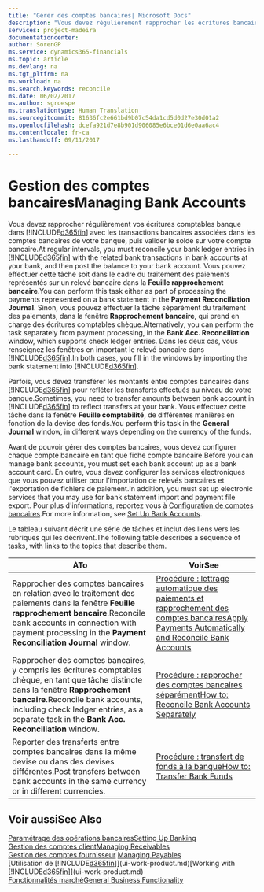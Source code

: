 ```yaml
---
title: "Gérer des comptes bancaires| Microsoft Docs"
description: "Vous devez régulièrement rapprocher les écritures bancaires dans Financials des transactions bancaires associées à vos comptes bancaires."
services: project-madeira
documentationcenter: 
author: SorenGP
ms.service: dynamics365-financials
ms.topic: article
ms.devlang: na
ms.tgt_pltfrm: na
ms.workload: na
ms.search.keywords: reconcile
ms.date: 06/02/2017
ms.author: sgroespe
ms.translationtype: Human Translation
ms.sourcegitcommit: 81636fc2e661bd9b07c54da1cd5d0d27e30d01a2
ms.openlocfilehash: dcefa921d7e8b901d906085e6bce01d6e0aa6ac4
ms.contentlocale: fr-ca
ms.lasthandoff: 09/11/2017

---
```

# <a name="managing-bank-accounts"></a><span data-ttu-id="5398c-103">Gestion des comptes bancaires</span><span class="sxs-lookup"><span data-stu-id="5398c-103">Managing Bank Accounts</span></span>
<span data-ttu-id="5398c-104">Vous devez rapprocher régulièrement vos écritures comptables banque dans [!INCLUDE[d365fin](includes/d365fin_md.md)] avec les transactions bancaires associées dans les comptes bancaires de votre banque, puis valider le solde sur votre compte bancaire.</span><span class="sxs-lookup"><span data-stu-id="5398c-104">At regular intervals, you must reconcile your bank ledger entries in [!INCLUDE[d365fin](includes/d365fin_md.md)] with the related bank transactions in bank accounts at your bank, and then post the balance to your bank account.</span></span> <span data-ttu-id="5398c-105">Vous pouvez effectuer cette tâche soit dans le cadre du traitement des paiements représentés sur un relevé bancaire dans la **Feuille rapprochement bancaire**.</span><span class="sxs-lookup"><span data-stu-id="5398c-105">You can perform this task either as part of processing the payments represented on a bank statement in the **Payment Reconciliation Journal**.</span></span> <span data-ttu-id="5398c-106">Sinon, vous pouvez effectuer la tâche séparément du traitement des paiements, dans la fenêtre **Rapprochement bancaire**, qui prend en charge des écritures comptables chèque.</span><span class="sxs-lookup"><span data-stu-id="5398c-106">Alternatively, you can perform the task separately from payment processing, in the **Bank Acc. Reconciliation** window, which supports check ledger entries.</span></span> <span data-ttu-id="5398c-107">Dans les deux cas, vous renseignez les fenêtres en important le relevé bancaire dans [!INCLUDE[d365fin](includes/d365fin_md.md)].</span><span class="sxs-lookup"><span data-stu-id="5398c-107">In both cases, you fill in the windows by importing the bank statement into [!INCLUDE[d365fin](includes/d365fin_md.md)].</span></span>

<span data-ttu-id="5398c-108">Parfois, vous devez transférer les montants entre comptes bancaires dans [!INCLUDE[d365fin](includes/d365fin_md.md)] pour refléter les transferts effectués au niveau de votre banque.</span><span class="sxs-lookup"><span data-stu-id="5398c-108">Sometimes, you need to transfer amounts between bank account in [!INCLUDE[d365fin](includes/d365fin_md.md)] to reflect transfers at your bank.</span></span> <span data-ttu-id="5398c-109">Vous effectuez cette tâche dans la fenêtre **Feuille comptabilité**, de différentes manières en fonction de la devise des fonds.</span><span class="sxs-lookup"><span data-stu-id="5398c-109">You perform this task in the **General Journal** window, in different ways depending on the currency of the funds.</span></span>

<span data-ttu-id="5398c-110">Avant de pouvoir gérer des comptes bancaires, vous devez configurer chaque compte bancaire en tant que fiche compte bancaire.</span><span class="sxs-lookup"><span data-stu-id="5398c-110">Before you can manage bank accounts, you must set each bank account up as a bank account card.</span></span> <span data-ttu-id="5398c-111">En outre, vous devez configurer les services électroniques que vous pouvez utiliser pour l'importation de relevés bancaires et l'exportation de fichiers de paiement.</span><span class="sxs-lookup"><span data-stu-id="5398c-111">In addition, you must set up electronic services that you may use for bank statement import and payment file export.</span></span> <span data-ttu-id="5398c-112">Pour plus d'informations, reportez vous à [Configuration de comptes bancaires](bank-setup-banking.md).</span><span class="sxs-lookup"><span data-stu-id="5398c-112">For more information, see [Set Up Bank Accounts](bank-setup-banking.md).</span></span>

<span data-ttu-id="5398c-113">Le tableau suivant décrit une série de tâches et inclut des liens vers les rubriques qui les décrivent.</span><span class="sxs-lookup"><span data-stu-id="5398c-113">The following table describes a sequence of tasks, with links to the topics that describe them.</span></span>

| <span data-ttu-id="5398c-114">À</span><span class="sxs-lookup"><span data-stu-id="5398c-114">To</span></span> | <span data-ttu-id="5398c-115">Voir</span><span class="sxs-lookup"><span data-stu-id="5398c-115">See</span></span> |
| --- | --- |
| <span data-ttu-id="5398c-116">Rapprocher des comptes bancaires en relation avec le traitement des paiements dans la fenêtre **Feuille rapprochement bancaire**.</span><span class="sxs-lookup"><span data-stu-id="5398c-116">Reconcile bank accounts in connection with payment processing in the **Payment Reconciliation Journal** window.</span></span> |[<span data-ttu-id="5398c-117">Procédure : lettrage automatique des paiements et rapprochement des comptes bancaires</span><span class="sxs-lookup"><span data-stu-id="5398c-117">Apply Payments Automatically and Reconcile Bank Accounts</span></span>](receivables-apply-payments-auto-reconcile-bank-accounts.md) |
| <span data-ttu-id="5398c-118">Rapprocher des comptes bancaires, y compris les écritures comptables chèque, en tant que tâche distincte dans la fenêtre **Rapprochement bancaire**.</span><span class="sxs-lookup"><span data-stu-id="5398c-118">Reconcile bank accounts, including check ledger entries, as a separate task in the **Bank Acc. Reconciliation** window.</span></span> |[<span data-ttu-id="5398c-119">Procédure : rapprocher des comptes bancaires séparément</span><span class="sxs-lookup"><span data-stu-id="5398c-119">How to: Reconcile Bank Accounts Separately</span></span>](bank-how-reconcile-bank-accounts-separately.md) |
| <span data-ttu-id="5398c-120">Reporter des transferts entre comptes bancaires dans la même devise ou dans des devises différentes.</span><span class="sxs-lookup"><span data-stu-id="5398c-120">Post transfers between bank accounts in the same currency or in different currencies.</span></span> |[<span data-ttu-id="5398c-121">Procédure : transfert de fonds à la banque</span><span class="sxs-lookup"><span data-stu-id="5398c-121">How to: Transfer Bank Funds</span></span>](bank-how-transfer-bank-funds.md) |

## <a name="see-also"></a><span data-ttu-id="5398c-122">Voir aussi</span><span class="sxs-lookup"><span data-stu-id="5398c-122">See Also</span></span>
[<span data-ttu-id="5398c-123">Paramétrage des opérations bancaires</span><span class="sxs-lookup"><span data-stu-id="5398c-123">Setting Up Banking</span></span>](bank-setup-banking.md)  
[<span data-ttu-id="5398c-124">Gestion des comptes client</span><span class="sxs-lookup"><span data-stu-id="5398c-124">Managing Receivables</span></span>](receivables-manage-receivables.md)  
<span data-ttu-id="5398c-125">[Gestion des comptes fournisseur](payables-manage-payables.md)  </span><span class="sxs-lookup"><span data-stu-id="5398c-125">[Managing Payables](payables-manage-payables.md)  </span></span>  
<span data-ttu-id="5398c-126">[Utilisation de [!INCLUDE[d365fin](includes/d365fin_md.md)]](ui-work-product.md)</span><span class="sxs-lookup"><span data-stu-id="5398c-126">[Working with [!INCLUDE[d365fin](includes/d365fin_md.md)]](ui-work-product.md)</span></span>  
[<span data-ttu-id="5398c-127">Fonctionnalités marché</span><span class="sxs-lookup"><span data-stu-id="5398c-127">General Business Functionality</span></span>](ui-across-business-areas.md)  

